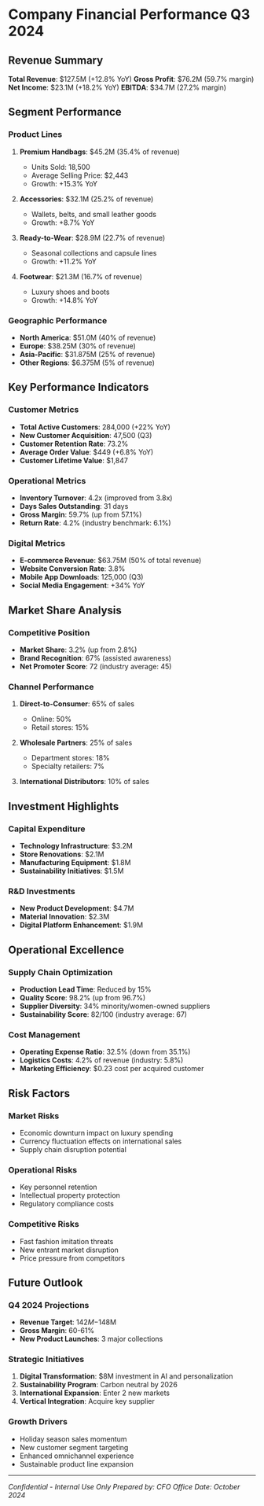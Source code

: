 # Company Financial Performance Q3 2024

## Revenue Summary

**Total Revenue**: $127.5M (+12.8% YoY)
**Gross Profit**: $76.2M (59.7% margin)
**Net Income**: $23.1M (+18.2% YoY)
**EBITDA**: $34.7M (27.2% margin)

## Segment Performance

### Product Lines
1. **Premium Handbags**: $45.2M (35.4% of revenue)
   - Units Sold: 18,500
   - Average Selling Price: $2,443
   - Growth: +15.3% YoY

2. **Accessories**: $32.1M (25.2% of revenue)
   - Wallets, belts, and small leather goods
   - Growth: +8.7% YoY

3. **Ready-to-Wear**: $28.9M (22.7% of revenue)
   - Seasonal collections and capsule lines
   - Growth: +11.2% YoY

4. **Footwear**: $21.3M (16.7% of revenue)
   - Luxury shoes and boots
   - Growth: +14.8% YoY

### Geographic Performance
- **North America**: $51.0M (40% of revenue)
- **Europe**: $38.25M (30% of revenue)
- **Asia-Pacific**: $31.875M (25% of revenue)
- **Other Regions**: $6.375M (5% of revenue)

## Key Performance Indicators

### Customer Metrics
- **Total Active Customers**: 284,000 (+22% YoY)
- **New Customer Acquisition**: 47,500 (Q3)
- **Customer Retention Rate**: 73.2%
- **Average Order Value**: $449 (+6.8% YoY)
- **Customer Lifetime Value**: $1,847

### Operational Metrics
- **Inventory Turnover**: 4.2x (improved from 3.8x)
- **Days Sales Outstanding**: 31 days
- **Gross Margin**: 59.7% (up from 57.1%)
- **Return Rate**: 4.2% (industry benchmark: 6.1%)

### Digital Metrics
- **E-commerce Revenue**: $63.75M (50% of total revenue)
- **Website Conversion Rate**: 3.8%
- **Mobile App Downloads**: 125,000 (Q3)
- **Social Media Engagement**: +34% YoY

## Market Share Analysis

### Competitive Position
- **Market Share**: 3.2% (up from 2.8%)
- **Brand Recognition**: 67% (assisted awareness)
- **Net Promoter Score**: 72 (industry average: 45)

### Channel Performance
1. **Direct-to-Consumer**: 65% of sales
   - Online: 50%
   - Retail stores: 15%

2. **Wholesale Partners**: 25% of sales
   - Department stores: 18%
   - Specialty retailers: 7%

3. **International Distributors**: 10% of sales

## Investment Highlights

### Capital Expenditure
- **Technology Infrastructure**: $3.2M
- **Store Renovations**: $2.1M
- **Manufacturing Equipment**: $1.8M
- **Sustainability Initiatives**: $1.5M

### R&D Investments
- **New Product Development**: $4.7M
- **Material Innovation**: $2.3M
- **Digital Platform Enhancement**: $1.9M

## Operational Excellence

### Supply Chain Optimization
- **Production Lead Time**: Reduced by 15%
- **Quality Score**: 98.2% (up from 96.7%)
- **Supplier Diversity**: 34% minority/women-owned suppliers
- **Sustainability Score**: 82/100 (industry average: 67)

### Cost Management
- **Operating Expense Ratio**: 32.5% (down from 35.1%)
- **Logistics Costs**: 4.2% of revenue (industry: 5.8%)
- **Marketing Efficiency**: $0.23 cost per acquired customer

## Risk Factors

### Market Risks
- Economic downturn impact on luxury spending
- Currency fluctuation effects on international sales
- Supply chain disruption potential

### Operational Risks
- Key personnel retention
- Intellectual property protection
- Regulatory compliance costs

### Competitive Risks
- Fast fashion imitation threats
- New entrant market disruption
- Price pressure from competitors

## Future Outlook

### Q4 2024 Projections
- **Revenue Target**: $142M-$148M
- **Gross Margin**: 60-61%
- **New Product Launches**: 3 major collections

### Strategic Initiatives
1. **Digital Transformation**: $8M investment in AI and personalization
2. **Sustainability Program**: Carbon neutral by 2026
3. **International Expansion**: Enter 2 new markets
4. **Vertical Integration**: Acquire key supplier

### Growth Drivers
- Holiday season sales momentum
- New customer segment targeting
- Enhanced omnichannel experience
- Sustainable product line expansion

---
*Confidential - Internal Use Only*
*Prepared by: CFO Office*
*Date: October 2024*